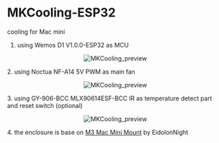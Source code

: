 MKCooling-ESP32
===============
cooling for Mac mini 
1. using Wemos D1 V1.0.0-ESP32 as MCU
<p align="center" >
  <img src="https://github.com/mistak1992/MKCooling/blob/master/MKCooling_preview.png?raw=true" title="MKCooling_preview" float=left>
</p>
2. using Noctua NF-A14 5V PWM as main fan
<p align="center" >
  <img src="https://github.com/mistak1992/MKCooling/blob/master/MKCooling_preview.png?raw=true" title="MKCooling_preview" float=left>
</p>
3. using GY-906-BCC MLX90614ESF-BCC IR as temperature detect part and reset switch (optional)
<p align="center" >
  <img src="https://github.com/mistak1992/MKCooling/blob/master/MKCooling_preview.png?raw=true" title="MKCooling_preview" float=left>
</p>
4. the enclosure is base on <a href="https://www.thingiverse.com/thing:3167987">M3 Mac Mini Mount</a> by EidolonNight 

